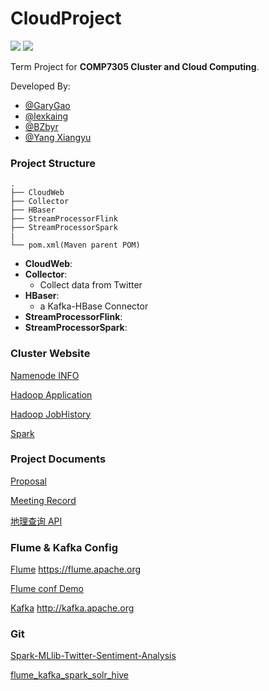 # CloudProject

![](https://img.shields.io/badge/hadoop-v2.7.5-blue.svg)
![](https://img.shields.io/badge/spark-v2.4.0-blue.svg)

Term Project for **COMP7305 Cluster and Cloud Computing**.

Developed By:

  - [@GaryGao](https://github.com/GaryGao829)
  - [@lexkaing](https://github.com/AlexTK2012)
  - [@BZbyr](https://github.com/BZbyr)
  - [@Yang Xiangyu](https://github.com/ulysses1881826)
  
### Project Structure
 
 ```
 .
├── CloudWeb
├── Collector
├── HBaser
├── StreamProcessorFlink
├── StreamProcessorSpark
|
└── pom.xml(Maven parent POM)

 ```
 - __CloudWeb__: 
 - __Collector__:
   - Collect data from Twitter
 - __HBaser__:
   - a Kafka-HBase Connector
 - __StreamProcessorFlink__:
 - __StreamProcessorSpark__:

### Cluster Website

[Namenode INFO](http://202.45.128.135:20107/dfshealth.html#tab-overview)

[Hadoop Application](http://202.45.128.135:20207/cluster)

[Hadoop JobHistory](http://202.45.128.135:20307/jobhistory)

[Spark](http://202.45.128.135:20507/)

### Project Documents

[Proposal](https://docs.google.com/document/d/1zzrZSWjRAz3FpL2EyyuIOGwQPduTtCBiCcYJMfmvA4I/edit?usp=sharing)

[Meeting Record](https://docs.google.com/document/d/1NkYv8v_0XF8zxkrgxPIUUTsgPG1U0NvSgCrm8yrpxfo/edit?usp=sharing)

[地理查询 API](http://jwd.funnyapi.com/#/index)


 ### Flume & Kafka Config
 [Flume](https://gist.github.com/AlexTK2012/1d3288f0e474b4ad66db80950b402230) https://flume.apache.org
 
 [Flume conf Demo](https://gist.github.com/AlexTK2012/e30d0b392fda1c432da30c132e246629)
 
 [Kafka](https://gist.github.com/AlexTK2012/7a1c68ec2b904528c41e726ebece4b46) http://kafka.apache.org
 
 
 ### Git 
 
 [Spark-MLlib-Twitter-Sentiment-Analysis](https://github.com/P7h/Spark-MLlib-Twitter-Sentiment-Analysis)
 
 [flume_kafka_spark_solr_hive](https://github.com/obaidcuet/flume_kafka_spark_solr_hive/tree/master/codes) 
